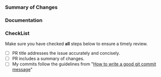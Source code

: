 ### Summary of Changes

<!-- _Include a summary of changes then, optionally, remove this line_ -->


### Documentation

<!-- _What documentation did you add or modify and why? Add any relevant links then optionally, remove this line_ -->

### CheckList
Make sure you have checked **all** steps below to ensure a timely review.
- [ ] PR title addresses the issue accurately and concisely.
- [ ] PR includes a summary of changes.
- [ ] My commits follow the guidelines from "[How to write a good git commit message](http://chris.beams.io/posts/git-commit/)"
